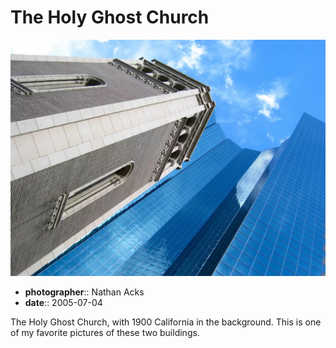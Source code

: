 # The Holy Ghost Church

![A church bell tower made out of light-colored stone against a brilliant blue sky](assets/2005-07-04-the-holy-ghost-church.webp)

* **photographer**:: Nathan Acks
* **date**:: 2005-07-04

The Holy Ghost Church, with 1900 California in the background. This is one of my favorite pictures of these two buildings.
